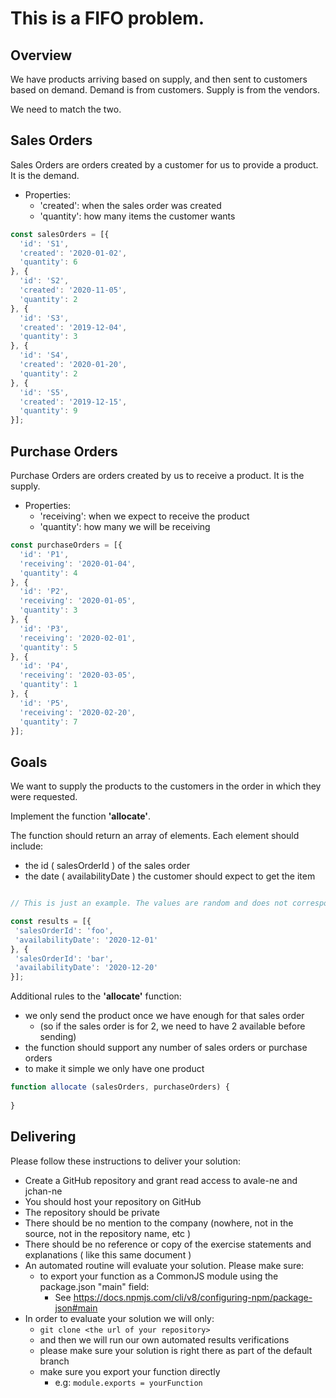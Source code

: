 # This is a FIFO problem.

## Overview

We have products arriving based on supply, and then sent to customers based on demand.
Demand is from customers. 
Supply is from the vendors.
 
We need to match the two.  

## Sales Orders

Sales Orders are orders created by a customer for us to provide a product. It is the demand.
  - Properties:
    - 'created': when the sales order was created
    - 'quantity': how many items the customer wants

```javascript
const salesOrders = [{
  'id': 'S1',
  'created': '2020-01-02',
  'quantity': 6
}, {
  'id': 'S2',  
  'created': '2020-11-05',
  'quantity': 2  
}, {
  'id': 'S3',  
  'created': '2019-12-04',
  'quantity': 3  
}, {
  'id': 'S4',  
  'created': '2020-01-20',
  'quantity': 2  
}, {
  'id': 'S5',  
  'created': '2019-12-15',
  'quantity': 9  
}];
```

## Purchase Orders

Purchase Orders are orders created by us to receive a product. It is the supply.
  - Properties:
    - 'receiving': when we expect to receive the product
    - 'quantity': how many we will be receiving

```javascript
const purchaseOrders = [{
  'id': 'P1',  
  'receiving': '2020-01-04',
  'quantity': 4
}, {
  'id': 'P2',  
  'receiving': '2020-01-05',
  'quantity': 3  
}, {
  'id': 'P3',  
  'receiving': '2020-02-01',
  'quantity': 5  
}, {
  'id': 'P4',  
  'receiving': '2020-03-05',
  'quantity': 1  
}, {
  'id': 'P5',  
  'receiving': '2020-02-20',
  'quantity': 7
}];
```

## Goals

We want to supply the products to the customers in the order in which they were requested. 

Implement the function **'allocate'**.

The function should return an array of elements. Each element should include:
 - the id ( salesOrderId ) of the sales order
 - the date ( availabilityDate ) the customer should expect to get the item

 ```javascript

// This is just an example. The values are random and does not correspond to any valid input.

const results = [{
  'salesOrderId': 'foo',  
  'availabilityDate': '2020-12-01'
}, {
  'salesOrderId': 'bar',  
  'availabilityDate': '2020-12-20'
}];
```

Additional rules to the **'allocate'** function:
  - we only send the product once we have enough for that sales order
    - (so if the sales order is for 2, we need to have 2 available before sending)
  - the function should support any number of sales orders or purchase orders
  - to make it simple we only have one product

```javascript
function allocate (salesOrders, purchaseOrders) {
 
}
```

## Delivering

Please follow these instructions to deliver your solution:

- Create a GitHub repository and grant read access to avale-ne and jchan-ne
- You should host your repository on GitHub
- The repository should be private
- There should be no mention to the company (nowhere, not in the source, not in the repository name, etc )
- There should be no reference or copy of the exercise statements and explanations ( like this same document )
- An automated routine will evaluate your solution. Please make sure:
  - to export your function as a CommonJS module using the package.json "main" field:
    - See https://docs.npmjs.com/cli/v8/configuring-npm/package-json#main
- In order to evaluate your solution we will only:
  - `git clone <the url of your repository>`
  - and then we will run our own automated results verifications
  - please make sure your solution is right there as part of the default branch
  - make sure you export your function directly
    - e.g: `module.exports = yourFunction`
